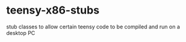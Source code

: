 # teensy-x86-stubs
stub classes to allow certain teensy code to be compiled and run on a desktop PC
